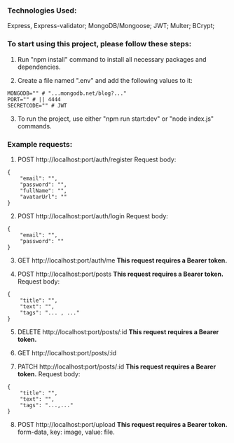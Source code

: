 ### Technologies Used:
Express, Express-validator;
MongoDB/Mongoose;
JWT;
Multer;
BCrypt;

### To start using this project, please follow these steps:

1. Run "npm install" command to install all necessary packages and dependencies.

2. Create a file named ".env" and add the following values to it:
```
MONGODB="" # "...mongodb.net/blog?..."
PORT="" # || 4444
SECRETCODE="" # JWT
```

3. To run the project, use either "npm run start:dev" or "node index.js" commands.

### Example requests:

1. POST http://localhost:port/auth/register
Request body:
```
{
    "email": "",
    "password": "",
    "fullName": "",
    "avatarUrl": ""
}
```

2. POST http://localhost:port/auth/login
Request body:
```
{
    "email": "",
    "password": ""
}
```

3. GET http://localhost:port/auth/me
**This request requires a Bearer token.**

4. POST http://localhost:port/posts
**This request requires a Bearer token.**
Request body:
```
{
    "title": "",
    "text": "",
    "tags": "... , ..."
}
```

5. DELETE http://localhost:port/posts/:id
**This request requires a Bearer token.**

6. GET http://localhost:port/posts/:id

7. PATCH http://localhost:port/posts/:id
**This request requires a Bearer token.**
Request body:
```
{
    "title": "",
    "text": "",
    "tags": "...,..."
}
```

8. POST http://localhost:port/upload
**This request requires a Bearer token.**
form-data, key: image, value: file.

